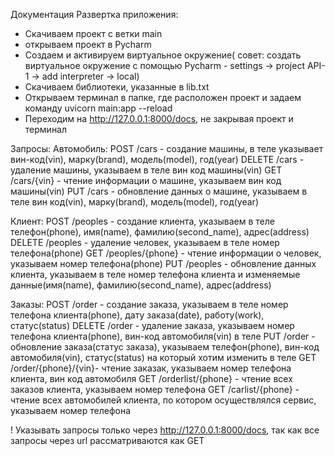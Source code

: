 Документация
Развертка приложения:
- Скачиваем проект с ветки main
- открываем проект в Pycharm
- Создаем и активируем виртуальное окружение( совет: создать виртуальное окружение с помощью Pycharm - settings -> project API-1 -> add interpreter -> local)
- Скачиваем библиотеки, указанные в lib.txt
- Открываем терминал в папке, где расположен проект и задаем команду uvicorn main:app --reload
- Переходим на http://127.0.0.1:8000/docs, не закрывая проект и терминал

Запросы:
Автомобиль:
POST /cars - создание машины, в теле указывает вин-код(vin), марку(brand), модель(model), год(year)
DELETE /cars - удаление машины, указываем в теле вин код машины(vin)
GET /cars/{vin} - чтение информации о машине, указываем вин код машины(vin)
PUT /cars - обновление данных о машине, указываем в теле вин код(vin), марку(brand), модель(model), год(year)

Клиент:
POST /peoples - создание клиента, указываем в теле телефон(phone), имя(name), фамилию(second_name), адрес(address)
DELETE /peoples - удаление человек, указываем в теле номер телефона(phone)
GET /peoples/{phone} - чтение информации о человек, указываем  номер телефона(phone)
PUT /peoples - обновление данных клиента, указываем в теле номер телефона клиента и изменяемые данные(имя(name), фамилию(second_name), адрес(address)

Заказы:
POST /order - создание заказа, указываем в теле номер телефона клиента(phone), дату заказа(date), работу(work), статус(status)
DELETE /order - удаление заказа, указываем номер телефона клиента(phone), вин-код автомобиля(vin) в теле
PUT /order - обновление заказа(статус заказа), указываем телефон(phone), вин-код автомобиля(vin), статус(status) на который хотим изменить в теле
GET /order/{phone}/{vin}- чтение заказак, указываем номер телефона клиента, вин код автомобиля 
GET /orderlist/{phone} - чтение всех заказов клиента, указываем номер телефона
GET /carlist/{phone} - чтение всех автомобилей клиента, по котором осуществлялся сервис, указываем номер телефона

! Указывать запросы только через http://127.0.0.1:8000/docs, так как все запросы через url рассматриваются как GET 
 
